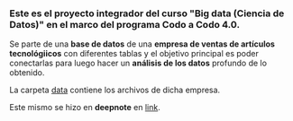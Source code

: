 ### Este es el proyecto integrador del curso "Big data (Ciencia de Datos)" en el marco del programa Codo a Codo 4.0.

Se parte de una **base de datos** de una **empresa de ventas de artículos tecnológiicos** con diferentes tablas y el objetivo principal es poder conectarlas para luego hacer un **análisis de los datos** profundo de lo obtenido.

La carpeta [data](https://github.com/LautaroOchotorena/Big-Data-Ciencias-de-Datos-Codo-a-Codo-4.0/tree/main/data) contiene los archivos de dicha empresa.

Este mismo se hizo en **deepnote** en [link](https://deepnote.com/@lautaro-ochotorena-d787/TP-Final-Integrador-d6184b2a-f349-406f-adc8-df2039bd5ffc).





